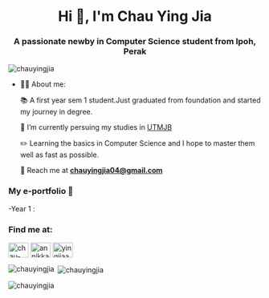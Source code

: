<h1 align="center">Hi 👋, I'm Chau Ying Jia</h1>
<h3 align="center">A passionate newby in Computer Science <Data Engineering> student from Ipoh, Perak</h3>

<p align="left"> <img src="https://komarev.com/ghpvc/?username=chauyingjia&label=Profile%20views&color=0e75b6&style=flat" alt="chauyingjia" /> </p>


- 🙆‍♀️ About me:
  
  📚 A first year sem 1 student.Just graduated from foundation and started my journey in degree.
  
  🏫 I’m currently persuing my studies in [UTMJB](https://www.utm.my/)

  ✏️ Learning the basics in Computer Science and I hope to master them well as fast as possible.

  📧 Reach me at **chauyingjia04@gmail.com**
  
<h3>My e-portfolio 📌 </h3>
-Year 1 : 


<h3>Find me at:</h3>

<p align="left">
<a href="https://linkedin.com/in/chau-ying-jia-949717299/" target="blank"><img align="center" src="https://raw.githubusercontent.com/rahuldkjain/github-profile-readme-generator/master/src/images/icons/Social/linked-in-alt.svg" alt="chau-ying-jia-949717299/" height="30" width="40" /></a>
<a href="https://fb.com/annikka.chauyingjia" target="blank"><img align="center" src="https://raw.githubusercontent.com/rahuldkjain/github-profile-readme-generator/master/src/images/icons/Social/facebook.svg" alt="annikka.chauyingjia" height="30" width="40" /></a>
<a href="https://instagram.com/yingjiaaaa_" target="blank"><img align="center" src="https://raw.githubusercontent.com/rahuldkjain/github-profile-readme-generator/master/src/images/icons/Social/instagram.svg" alt="yingjiaaaa_" height="30" width="40" /></a>


<p><img align="left" src="https://github-readme-stats.vercel.app/api/top-langs?username=chauyingjia&show_icons=true&locale=en&layout=compact" alt="chauyingjia" /></p>

<p>&nbsp;<img align="center" src="https://github-readme-stats.vercel.app/api?username=chauyingjia&show_icons=true&locale=en" alt="chauyingjia" /></p>

<p><img align="center" src="https://github-readme-streak-stats.herokuapp.com/?user=chauyingjia&" alt="chauyingjia" /></p>

